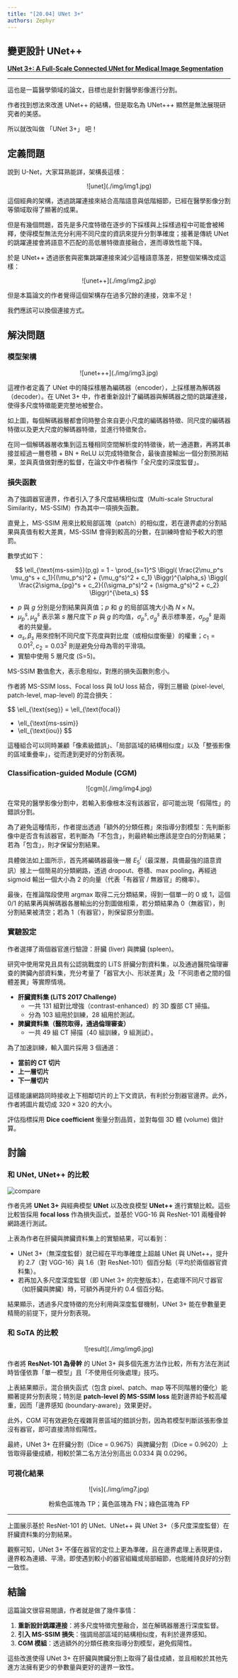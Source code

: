 ```yaml
---
title: "[20.04] UNet 3+"
authors: Zephyr
---
```


## 變更設計 UNet++

[**UNet 3+: A Full-Scale Connected UNet for Medical Image Segmentation**](https://arxiv.org/abs/2004.08790)

---

這也是一篇醫學領域的論文，目標也是針對醫學影像進行分割。

作者找到想法來改進 UNet++ 的結構，但是取名為 UNet+++ 顯然是無法展現研究者的美感。

所以就改叫做 「UNet 3+」 吧！

## 定義問題

說到 U-Net，大家耳熟能詳，架構長這樣：

<div align="center">
<figure style={{"width": "50%"}}>
![unet](./img/img1.jpg)
</figure>
</div>

這個經典的架構，透過跳躍連接來結合高階語意與低階細節，已經在醫學影像分割等領域取得了顯著的成果。

但是有幾個問題，首先是多尺度特徵在逐步的下採樣與上採樣過程中可能會被稀釋，使得模型無法充分利用不同尺度的資訊來提升分割準確度；接著是傳統 UNet 的跳躍連接會將語意不匹配的高低層特徵直接融合，進而導致性能下降。

於是 UNet++ 透過嵌套與密集跳躍連接來減少這種語意落差，把整個架構改成這樣：

<div align="center">
<figure style={{"width": "50%"}}>
![unet++](./img/img2.jpg)
</figure>
</div>

但是本篇論文的作者覺得這個架構存在過多冗餘的連接，效率不足！

我們應該可以換個連接方式。

## 解決問題

### 模型架構

<div align="center">
<figure style={{"width": "50%"}}>
![unet+++](./img/img3.jpg)
</figure>
</div>

這裡作者定義了 UNet 中的降採樣層為編碼器（encoder），上採樣層為解碼器（decoder）。在 UNet 3+ 中，作者重新設計了編碼器與解碼器之間的跳躍連接，使得多尺度特徵能更完整地被整合。

如上圖，每個解碼器層都會同時整合來自更小尺度的編碼器特徵、同尺度的編碼器特徵以及更大尺度的解碼器特徵，並進行特徵聚合。

在同一個解碼器層收集到這五種相同空間解析度的特徵後，統一通道數，再將其串接並經過一層卷積 + BN + ReLU 以完成特徵聚合，最後直接輸出一個分割預測結果，並與真值做對應的監督，在論文中作者稱作「全尺度的深度監督」。

### 損失函數

為了強調器官邊界，作者引入了多尺度結構相似度（Multi-scale Structural Similarity，MS-SSIM）作為其中一項損失函數。

直覺上，MS-SSIM 用來比較局部區塊（patch）的相似度，若在邊界處的分割結果與真值有較大差異，MS-SSIM 會得到較高的分數，在訓練時會給予較大的懲罰。

數學式如下：

$$
\ell_{\text{ms-ssim}}(p,g)
= 1 - \prod_{s=1}^S
\Biggl(
  \frac{2\mu_p^s \mu_g^s + c_1}{(\mu_p^s)^2 + (\mu_g^s)^2 + c_1}
\Biggr)^{\alpha_s}
\Biggl(
  \frac{2\sigma_{pg}^s + c_2}{(\sigma_p^s)^2 + (\sigma_g^s)^2 + c_2}
\Biggr)^{\beta_s}
$$

- $p$ 與 $g$ 分別是分割結果與真值；$p$ 和 $g$ 的局部區塊大小為 $N \times N$。
- $\mu_p^s, \mu_g^s$ 表示第 $s$ 層尺度下 $p$ 與 $g$ 的均值，$\sigma_p^s, \sigma_g^s$ 表示標準差，$\sigma_{pg}^s$ 是兩者的共變量。
- $\alpha_s, \beta_s$ 用來控制不同尺度下亮度與對比度（或相似度衡量）的權重；$c_1=0.01^2, c_2=0.03^2$ 則是避免分母為零的平滑項。
- 實驗中使用 5 層尺度 (S=5)。

MS-SSIM 數值愈大，表示愈相似，對應的損失函數則愈小。

作者將 MS-SSIM loss、Focal loss 與 IoU loss 結合，得到三層級 (pixel-level, patch-level, map-level) 的混合損失：

$$
\ell_{\text{seg}}
= \ell_{\text{focal}}
+ \ell_{\text{ms-ssim}}
+ \ell_{\text{iou}}
$$

這種組合可以同時兼顧「像素級錯誤」、「局部區域的結構相似度」以及「整張影像的區域重疊率」，從而達到更好的分割表現。

### Classification-guided Module (CGM)

<div align="center">
<figure style={{"width": "80%"}}>
![cgm](./img/img4.jpg)
</figure>
</div>

在常見的醫學影像分割中，若輸入影像根本沒有該器官，卻可能出現「假陽性」的錯誤分割。

為了避免這種情形，作者提出透過「額外的分類任務」來指導分割模型：先判斷影像中是否含有該器官，若判斷為「不包含」，則最終輸出應該是空白的分割結果；若為「包含」，則才保留分割結果。

具體做法如上圖所示，首先將編碼器最後一層 $E^i_5$（最深層，具備最強的語意資訊）接上一個簡易的分類網路，透過 dropout、卷積、max pooling，再經過 sigmoid 輸出一個大小為 2 的向量（代表「有器官 / 無器官」的機率）。

最後，在推論階段使用 argmax 取得二元分類結果，得到一個單一的 0 或 1，這個 0/1 的結果再與解碼器各層輸出的分割圖做相乘，若分類結果為 0（無器官），則分割結果被清空；若為 1（有器官），則保留原分割圖。

### 實驗設定

作者選擇了兩個器官進行驗證：肝臟 (liver) 與脾臟 (spleen)。

研究中使用常見且具有公認挑戰度的 LiTS 肝臟分割資料集，以及通過醫院倫理審查的脾臟內部資料集，充分考量了「器官大小、形狀差異」及「不同患者之間的個體差異」等實際情境。

- **肝臟資料集 (LiTS 2017 Challenge)**
  - 一共 131 組對比增強（contrast-enhanced）的 3D 腹部 CT 掃描。
  - 分為 103 組用於訓練，28 組用於測試。
- **脾臟資料集（醫院取得，通過倫理審查）**
  - 一共 49 組 CT 掃描（40 組訓練，9 組測試）。

為了加速訓練，輸入圖片採用 3 個通道：

- **當前的 CT 切片**
- **上一層切片**
- **下一層切片**

這樣能讓網路同時接收上下相鄰切片的上下文資訊，有利於分割器官邊界。此外，作者將圖片裁切成 $320 \times 320$ 的大小。

評估指標採用 **Dice coefficient** 衡量分割品質，並對每個 3D 體 (volume) 做計算。

## 討論

### 和 UNet, UNet++ 的比較

![compare](./img/img5.jpg)

作者先將 **UNet 3+** 與經典模型 **UNet** 以及改良模型 **UNet++** 進行實驗比較。這些比較皆採用 **focal loss** 作為損失函式，並基於 VGG-16 與 ResNet-101 兩種骨幹網路進行測試。

上表為作者在肝臟與脾臟資料集上的實驗結果，可以看到：

- UNet 3+（無深度監督）就已經在平均準確度上超越 UNet 與 UNet++，提升約 2.7（對 VGG-16）與 1.6（對 ResNet-101）個百分點（平均於兩個器官資料集）。
- 若再加入多尺度深度監督（即 UNet 3+ 的完整版本），在處理不同尺寸器官（如肝臟與脾臟）時，可額外再提升約 0.4 個百分點。

結果顯示，透過多尺度特徵的充分利用與深度監督機制，UNet 3+ 能在參數量更精簡的前提下，提升分割表現。

### 和 SoTA 的比較

<div align="center">
<figure style={{"width": "70%"}}>
![result](./img/img6.jpg)
</figure>
</div>

作者將 **ResNet-101 為骨幹** 的 UNet 3+ 與多個先進方法作比較，所有方法在測試時皆僅依靠「單一模型」且「不使用任何後處理」技巧。

上表結果顯示，混合損失函式（包含 pixel、patch、map 等不同階層的優化）能顯著提昇分割表現；特別是 **patch-level 的 MS-SSIM loss** 能對邊界給予較高權重，因而「邊界感知 (boundary-aware)」效果更好。

此外，CGM 可有效避免在複雜背景區域的錯誤分割，因為若模型判斷該張影像並沒有器官，即可直接清除假陽性。

最終，UNet 3+ 在肝臟分割（Dice = 0.9675）與脾臟分割（Dice = 0.9620）上皆取得最優成績，相較於第二名方法分別高出 0.0334 與 0.0296。

### 可視化結果

<div align="center">
<figure style={{"width": "80%"}}>
![vis](./img/img7.jpg)
</figure>
<figurecaption>粉紫色區塊為 TP；黃色區塊為 FN；綠色區塊為 FP</figurecaption>
</div>

---

上圖展示基於 ResNet-101 的 UNet、UNet++ 與 UNet 3+（多尺度深度監督）在肝臟資料集的分割結果。

觀察可知，UNet 3+ 不僅在器官的定位上更為準確，且在邊界處理上表現更佳，邊界較為連續、平滑。即使遇到較小的器官組織或局部細節，也能維持良好的分割一致性。

## 結論

這篇論文很容易閱讀，作者就是做了幾件事情：

1. **重新設計跳躍連接**：將多尺度特徵完整融合，並在解碼器層進行深度監督。
2. **引入 MS-SSIM 損失**：強調局部區域的結構相似度，有利於邊界感知。
3. **CGM 模組**：透過額外的分類任務來指導分割模型，避免假陽性。

這些改進使得 UNet 3+ 在肝臟與脾臟分割上取得了最佳成績，並且相較於其他先進方法擁有更少的參數量與更好的邊界一致性。

